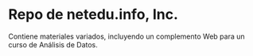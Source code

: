 # Repo de netedu.info, Inc.
Contiene materiales variados, incluyendo un complemento Web para un curso de Análisis de Datos.
